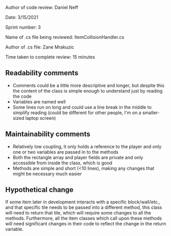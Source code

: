 Author of code review: Daniel Neff

Date: 3/15/2021

Sprint number: 3

Name of .cs file being reviewed: ItemCollisionHandler.cs

Author of .cs file: Zane Mrakuzic

Time taken to complete review: 15 minutes

## Readability comments
- Comments could be a little more descriptive and longer, but despite this the content of the class is simple enough to understand just by reading the code
- Variables are named well
- Some lines run on long and could use a line break in the middle to simplify reading (could be different for other people, I'm on a smaller-sized laptop screen)

## Maintainability comments
- Relatively low coupling, it only holds a reference to the player and only one or two variables are passed in to the methods
- Both the rectangle array and player fields are private and only accessible from inside the class, which is good
- Methods are simple and short (<10 lines), making any changes that might be necessary much easier

## Hypothetical change
If some item later in development interacts with a specific block/wall/etc., and that specific tile needs to be passed into a different method, this class will need to
return that tile, which will require some changes to all the methods. Furthermore, all the item classes which call upon these methods will need significant changes
in their code to reflect the change in the return variable. 
